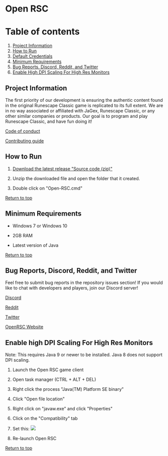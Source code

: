 # Open RSC

# Table of contents <a name="top"></a>
1. [Project Information](#general)
2. [How to Run](#run)
3. [Default Credentials](#credentials)
4. [Minimum Requirements](#requirements)
5. [Bug Reports, Discord, Reddit, and Twitter](#bugs)
6. [Enable High DPI Scaling For High Res Monitors](#dpi)

## Project Information<a name="general"></a>
The first priority of our development is ensuring the authentic content found in the original Runescape Classic game is replicated to its full extent. We are in no way associated or affiliated with JaGex, Runescape Classic, or any other similar companies or products. Our goal is to program and play Runescape Classic, and have fun doing it!

<a href="https://github.com/Open-RSC/Game/blob/2.0.0/CODE_OF_CONDUCT.md">Code of conduct</a>

<a href="https://github.com/Open-RSC/Game/blob/2.0.0/CONTRIBUTING.md">Contributing guide</a>


## How to Run<a name="run"></a>

1. <a href="https://github.com/Open-RSC/Single-Player/releases">Download the latest release "Source code (zip)"</a>

2. Unzip the downloaded file and open the folder that it created.

3. Double click on "Open-RSC.cmd"

[Return to top](#top)


## Minimum Requirements<a name="requirements"></a>

* Windows 7 or Windows 10

* 2GB RAM

* Latest version of Java

[Return to top](#top)


## Bug Reports, Discord, Reddit, and Twitter<a name="bugs"></a>
Feel free to submit bug reports in the repository issues section! If you would like to chat with developers and players, join our Discord server!

<a href="https://discordapp.com/invite/94vVKND">Discord</a>

<a href="https://www.reddit.com/r/openrsc">Reddit</a>

<a href="https://twitter.com/openrsc">Twitter</a>

<a href="https://openrsc.com">OpenRSC Website</a>


## Enable high DPI Scaling For High Res Monitors<a name="dpi"></a>

Note: This requires Java 9 or newer to be installed. Java 8 does not support DPI scaling.

1. Launch the Open RSC game client

2. Open task manager (CTRL + ALT + DEL)

3. Right click the process "Java(TM) Platform SE binary"

4. Click "Open file location"

5. Right click on "javaw.exe" and click "Properties"

6. Click on the "Compatibility" tab

7. Set this: <img src="https://i.imgur.com/5gJqSMr.png"/>

8. Re-launch Open RSC

[Return to top](#top)
